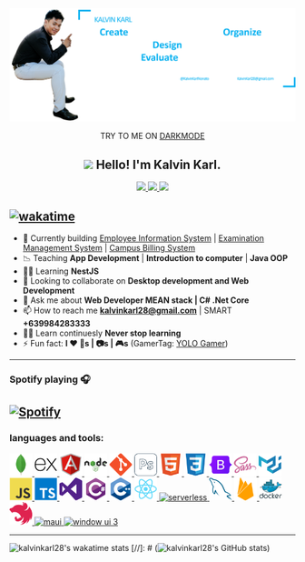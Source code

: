 ![banner](Banner/GithubBanner.png)
<p align="center">TRY TO ME ON <a target="_blank" href="https://github.com/settings/appearance">DARKMODE</a></p>
<h2 align="center"> <img src="https://user-images.githubusercontent.com/18350557/176309783-0785949b-9127-417c-8b55-ab5a4333674e.gif" height=25> Hello! I'm Kalvin Karl.</h2>
<p align="center">
	<a href="https://www.facebook.com/kalvinkarl28">
		<img src="https://img.shields.io/badge/facebook-%230057B5.svg?&style=for-the-badge&logo=facebook&logoColor=white" height=25>
	</a>
	<a href="https://www.linkedin.com/in/kalvinkarlnonato">
		<img src="https://img.shields.io/badge/linkedin-%230077B5.svg?&style=for-the-badge&logo=linkedin&logoColor=white" height=25>
	</a>
	<a href="https://twitter.com/KalvinKarl28">
		<img src="https://img.shields.io/badge/twitter-%231DA1F2.svg?&style=for-the-badge&logo=twitter&logoColor=white" height=25>
	</a>
</p>

[![wakatime](https://wakatime.com/badge/user/cfd9c50e-5767-4e6f-b4f0-ae0bab880956.svg)](https://wakatime.com/@cfd9c50e-5767-4e6f-b4f0-ae0bab880956)
-------
- 🔭 Currently building [Employee Information System]() | [Examination Management System](https://github.com/kalvinkarlnonato/examination-management-system) | [Campus Billing System](https://github.com/kalvinkarlnonato/campus-billing-system)
- 📉 Teaching **App Development** | **Introduction to computer** | **Java OOP**
- 👨‍💻 Learning **NestJS**
- 🤝 Looking to collaborate on **Desktop development and Web Development**
- 💬 Ask me about **Web Developer MEAN stack | C# .Net Core**
- 📫 How to reach me **kalvinkarl28@gmail.com** | SMART **+639984283333**
- 🧘‍♂️ Learn continuesly **Never stop learning**
- ⚡ Fun fact: **I :heart: :dog:s | :camera:s | :video_game:s** (GamerTag: [YOLO Gamer](https://steamcommunity.com/id/kalvinkarlnonato/))
-------
### Spotify playing 🎧
[![Spotify](https://novatorem-j5jwcqkwo-kalvinkarlnonato.vercel.app/api/spotify)](https://open.spotify.com/user/pcarwfvsi3ecxvbjcd331ud11)
-------
### languages and tools:
<p align="left">
	<span>
		<a target="_blank" rel="noreferrer" href="https://www.mongodb.com">
			<img alt="mongodb" width="40" height="40" src="https://raw.githubusercontent.com/devicons/devicon/master/icons/mongodb/mongodb-original.svg"/>
		</a>
	</span>
    <span>
		<a target="_blank" rel="noreferrer" href="https://expressjs.com">
			<img alt="express" width="40" height="40" src="https://raw.githubusercontent.com/devicons/devicon/master/icons/express/express-original.svg"/>
		</a>
	</span>
    <span>
		<a target="_blank" rel="noreferrer" href="https://angular.io">
			<img alt="angular" width="40" height="40" src="https://raw.githubusercontent.com/devicons/devicon/master/icons/angularjs/angularjs-original.svg"/>
		</a>
	</span>
	<span>
		<a target="_blank" rel="noreferrer" href="https://nodejs.org">
			<img alt="nodejs" width="40" height="40" src="https://raw.githubusercontent.com/devicons/devicon/master/icons/nodejs/nodejs-original-wordmark.svg"/>
		</a>
	</span>
	<span>
		<a target="_blank" rel="noreferrer" href="https://git-scm.com">
			<img alt="git" width="40" height="40" src="https://raw.githubusercontent.com/devicons/devicon/master/icons/git/git-original.svg"/>
		</a>
	</span>
	<span>
		<a target="_blank" rel="noreferrer" href="https://www.adobe.com/ph_en/products/photoshop/landpa.html">
			<img alt="photoshop" width="40" height="40" src="https://raw.githubusercontent.com/devicons/devicon/master/icons/photoshop/photoshop-line.svg"/>
		</a>
	</span>
	<span>
		<a target="_blank" rel="noreferrer" href="https://developer.mozilla.org/en-US/docs/Glossary/HTML5">
			<img alt="html5" width="40" height="40" src="https://raw.githubusercontent.com/devicons/devicon/master/icons/html5/html5-original.svg"/>
		</a>
	</span>
	<span>
		<a target="_blank" rel="noreferrer" href="https://developer.mozilla.org/en-US/docs/Web/CSS">
			<img alt="css3" width="40" height="40" src="https://raw.githubusercontent.com/devicons/devicon/master/icons/css3/css3-original.svg"/>
		</a>
	</span>
	<span>
		<a target="_blank" rel="noreferrer" href="https://getbootstrap.com">
			<img alt="bootstrap" width="40" height="40" src="https://raw.githubusercontent.com/devicons/devicon/master/icons/bootstrap/bootstrap-original.svg"/>
		</a>
    </span>
    <span>
		<a target="_blank" rel="noreferrer" href="https://sass-lang.com">
			<img alt="sass" width="40" height="40" src="https://raw.githubusercontent.com/devicons/devicon/master/icons/sass/sass-original.svg"/>
		</a>
	</span>
    <span>
		<a target="_blank" rel="noreferrer" href="https://mui.com">
			<img alt="materialui" width="40" height="40" src="https://raw.githubusercontent.com/devicons/devicon/master/icons/materialui/materialui-original.svg"/>
		</a>
	</span>
	<span>
		<a target="_blank" rel="noreferrer" href="https://devdocs.io/javascript">
			<img alt="javascript" width="40" height="40" src="https://raw.githubusercontent.com/devicons/devicon/master/icons/javascript/javascript-original.svg"/>
		</a>
	</span>
	<span>
		<a target="_blank" rel="noreferrer" href="https://www.typescriptlang.org">
			<img alt="typescript" width="40" height="40" src="https://raw.githubusercontent.com/devicons/devicon/master/icons/typescript/typescript-original.svg"/>
		</a>
	</span>
	<span>
		<a target="_blank" rel="noreferrer" href="https://visualstudio.microsoft.com">
			<img alt="visualstudio" width="40" height="40" src="https://raw.githubusercontent.com/devicons/devicon/master/icons/visualstudio/visualstudio-plain.svg"/>
		</a>
	</span>
	<span>
		<a target="_blank" rel="noreferrer" href="https://docs.microsoft.com/en-us/dotnet/csharp">
			<img alt="csharp" width="40" height="40" src="https://raw.githubusercontent.com/devicons/devicon/master/icons/csharp/csharp-original.svg"/>
		</a>
	</span>
	<span>
		<a target="_blank" rel="noreferrer" href="https://cplusplus.com">
			<img alt="cplusplus" width="40" height="40" src="https://raw.githubusercontent.com/devicons/devicon/master/icons/cplusplus/cplusplus-original.svg"/>
		</a>
	</span>
    <span>
		<a target="_blank" rel="noreferrer" href="https://reactjs.org">
            <img alt="react" width="40" height="40" src="https://raw.githubusercontent.com/devicons/devicon/master/icons/react/react-original.svg">
		</a>
	</span>
	<span>
		<a target="_blank" rel="noreferrer" href="https://www.serverless.com">
			<img alt="serverless" width="40" height="40" src="https://www.svgrepo.com/show/354334/serverless.svg"/>
		</a>
	</span>
  <span>
		<a target="_blank" rel="noreferrer" href="https://www.mysql.com">
            <img alt="mysql" width="40" height="40" src="https://raw.githubusercontent.com/devicons/devicon/master/icons/mysql/mysql-original.svg">
		</a>
	</span>
  <span>
		<a target="_blank" rel="noreferrer" href="https://firebase.google.com">
            <img alt="firebase" width="40" height="40" src="https://raw.githubusercontent.com/devicons/devicon/master/icons/firebase/firebase-plain.svg">
		</a>
	</span>
  <span>
		<a target="_blank" rel="noreferrer" href="https://www.docker.com">
            <img alt="docker" width="40" height="40" src="https://raw.githubusercontent.com/devicons/devicon/master/icons/docker/docker-original-wordmark.svg">
		</a>
	</span>
	<span>
		<a target="_blank" rel="noreferrer" href="https://nestjs.com">
			<img alt="photoshop" width="40" height="40" src="https://raw.githubusercontent.com/devicons/devicon/master/icons/nestjs/nestjs-plain.svg"/>
		</a>
	</span>
	<span>
		<a target="_blank" rel="noreferrer" href="https://learn.microsoft.com/en-us/windows/apps/winui/">
			<img alt="maui" width="40" height="40" src="https://user-images.githubusercontent.com/16964652/66596008-f4e3ed80-eb50-11e9-9a8a-3e9a5adf4d7c.png"/>
		</a>
	</span>
	<span>
		<a target="_blank" rel="noreferrer" href="https://learn.microsoft.com/en-us/dotnet/maui/?view=net-maui-8.0">
			<img alt="window ui 3" width="40" height="40" src="https://devblogs.microsoft.com/dotnet/wp-content/uploads/sites/10/2021/10/shadow.png"/>
		</a>
	</span>
</p>

-------
![kalvinkarl28's wakatime stats](https://github-readme-stats.vercel.app/api/wakatime?username=kalvinkarl28&hide_title=true&hide_border=true&langs_count=5&bg_color=00000000&text_color=777)
[//]: # (![kalvinkarl28's GitHub stats](https://github-readme-stats-git-master-kalvinkarlnonato.vercel.app/api?username=kalvinkarlnonato&show_icons=true&theme=blueberry&bg_color=00000000&text_color=777&hide_border=true))
